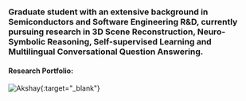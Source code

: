 ### Graduate student with an extensive background in Semiconductors and Software Engineering R&D, currently pursuing research in 3D Scene Reconstruction, Neuro-Symbolic Reasoning, Self-supervised Learning and Multilingual Conversational Question Answering.

#### Research Portfolio: 
![![Akshay](site_screenshot.png)](https://akshayjoshi.tech){:target="_blank"}

